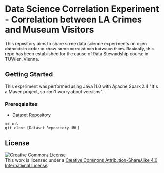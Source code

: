# Data Science Correlation Experiment - Correlation between LA Crimes and Museum Visitors

This repository aims to share some data science experiments on open datasets in order to show some correlatiosn between them. Basically, this repo has been established for the cause of Data Stewardship course in TUWien, Vienna.

## Getting Started
This experiment was performed using Java 11.0 with Apache Spark 2.4 "It's a Maven project, so don't worry about versions".

### Prerequisites
* [Dataset Repository](https://bitbucket.org/hasanalkhatib/datastewardship_datasets/src)
```
cd c:\
git clone [Dataset Repository URL]
```

## License

<a rel="license" href="http://creativecommons.org/licenses/by-sa/4.0/"><img alt="Creative Commons License" style="border-width:0" src="https://i.creativecommons.org/l/by-sa/4.0/88x31.png" /></a><br />This work is licensed under a <a rel="license" href="http://creativecommons.org/licenses/by-sa/4.0/">Creative Commons Attribution-ShareAlike 4.0 International License</a>.
